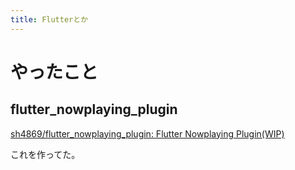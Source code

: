 ```yaml
---
title: Flutterとか
---
```


# やったこと

## flutter_nowplaying_plugin

[sh4869/flutter\_nowplaying\_plugin: Flutter Nowplaying Plugin\(WIP\)](https://github.com/sh4869/flutter_nowplaying_plugin)

これを作ってた。
